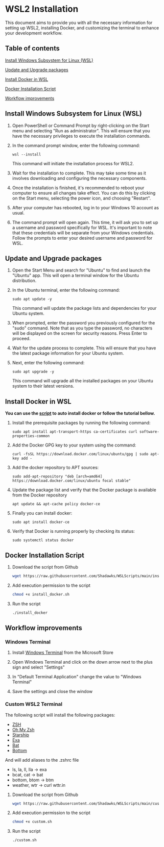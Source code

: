 # WSL2 Installation

This document aims to provide you with all the necessary information for setting up WSL2, installing Docker, and customizing the terminal to enhance your development workflow.

## Table of contents

[Install Windows Subsystem for Linux (WSL)](./WSL.md#install-windows-subsystem-for-linux-wsl)

[Update and Upgrade packages](./WSL.md#update-and-upgrade-packages)

[Install Docker in WSL](./WSL.md#install-docker-in-wsl)

[Docker Installation Script](./WSL.md#docker-installation-script)

[Workflow improvements](./WSL.md#workflow-improvements)

## Install Windows Subsystem for Linux (WSL)

1.	Open PowerShell or Command Prompt by right-clicking on the Start menu and selecting "Run as administrator". This will ensure that you have the necessary privileges to execute the installation commands.

2.	In the command prompt window, enter the following command: 
    ```
    wsl --install
    ```
    This command will initiate the installation process for WSL2.

3.	Wait for the installation to complete. This may take some time as it involves downloading and configuring the necessary components.

4.	Once the installation is finished, it's recommended to reboot your computer to ensure all changes take effect. You can do this by clicking on the Start menu, selecting the power icon, and choosing "Restart".

5.	After your computer has rebooted, log in to your Windows 10 account as usual.

6.	The command prompt will open again. This time, it will ask you to set up a username and password specifically for WSL. It's important to note that these credentials will be separate from your Windows credentials. Follow the prompts to enter your desired username and password for WSL.

## Update and Upgrade packages

1.	Open the Start Menu and search for "Ubuntu" to find and launch the "Ubuntu" app. This will open a terminal window for the Ubuntu distribution. 

2.	In the Ubuntu terminal, enter the following command: 
    ```
    sudo apt update -y
    ```
    This command will update the package lists and dependencies for your Ubuntu system. 


3.	When prompted, enter the password you previously configured for the "sudo" command. Note that as you type the password, no characters will be displayed on the screen for security reasons. Press Enter to proceed. 

4.	Wait for the update process to complete. This will ensure that you have the latest package information for your Ubuntu system. 


5.	Next, enter the following command: 
    ```
    sudo apt upgrade -y
    ```
    This command will upgrade all the installed packages on your Ubuntu system to their latest versions. 

## Install Docker in WSL

**You can use the [script](./WSL.md#docker-installation-script) to auto install docker or follow the tutorial bellow.**

1.	Install the prerequisite packages by running the following command: 
    ```
    sudo apt install apt-transport-https ca-certificates curl software-properties-common
    ```

2.	Add the Docker GPG key to your system using the command:
    ```
    curl -fsSL https://download.docker.com/linux/ubuntu/gpg | sudo apt-key add -
    ```

3.	Add the docker repository to APT sources: 
    ```
    sudo add-apt-repository "deb [arch=amd64] https://download.docker.com/linux/ubuntu focal stable"
    ```

4.	Update the package list and verify that the Docker package is available from the Docker repository
    ```
    apt update && apt-cache policy docker-ce
    ```

5.	Finally you can install docker: 
    ```
    sudo apt install docker-ce
    ```

6.	Verify that Docker is running properly by checking its status:
    ```
    sudo systemctl status docker
    ```

## Docker Installation Script

1. Download the script from Github
    ```bash
    wget https://raw.githubusercontent.com/Shadawks/WSLScripts/main/install_docker.sh
    ```

2. Add execution permission to the script
    ```bash
    chmod +x install_docker.sh
    ```

3. Run the script
    ```bash
    ./install_docker
    ```

## Workflow improvements

### Windows Terminal

1. Install [Windows Terminal](https://www.microsoft.com/en-us/p/windows-terminal/9n0dx20hk701?activetab=pivot:overviewtab) from the Microsoft Store

2. Open Windows Terminal and click on the down arrow next to the plus sign and select "Settings"

3. In "Default Terminal Application" change the value to "Windows Terminal"

4. Save the settings and close the window

### Custom WSL2 Terminal

The following script will install the following packages:

- [ZSH](https://www.zsh.org/)
- [Oh My Zsh](https://ohmyz.sh/)
- [Starship](https://starship.rs/)
- [Exa](https://the.exa.website/)
- [Bat](https://github.com/sharkdp/bat)
- [Bottom](https://github.com/ClementTsang/bottom)

And will add aliases to the .zshrc file
- ls, la, ll, lla -> exa
- bcat, cat -> bat
- bottom, btom -> btm
- weather, wtr -> curl wttr.in

1. Download the script from Github
   ```bash
   wget https://raw.githubusercontent.com/Shadawks/WSLScripts/main/custom.sh
    ```

2. Add execution permission to the script
    ```bash
    chmod +x custom.sh
    ```
3. Run the script
    ```bash
    ./custom.sh
    ```
